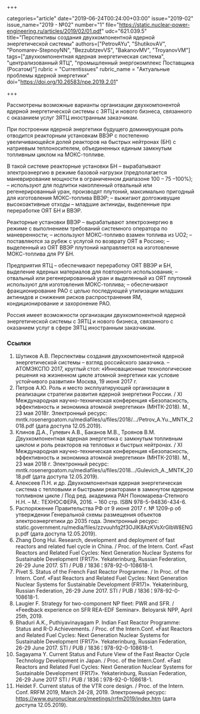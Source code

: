 +++

categories="article"
date="2019-06-24T00:24:00+03:00"
issue="2019-02"
issue_name="2019 - №02"
number="1"
file="https://static.nuclear-power-engineering.ru/articles/2019/02/01.pdf"
udc="621.039.5"
title="Перспективы создания двухкомпонентной ядерной энергетической системы"
authors=["PetrovAYu", "ShutikovАV", "Ponomarev-StepnoyNN", "BezzubtzevVS", "BakanovMV", "TroyanovVM"]
tags=["двухкомпонентная ядерная энергетическая система", "централизованный ЯТЦ", "промышленный энергокомплекс Поставщика (Росатом)"]
rubric = "Сurrentissues"
rubric_name = "Актуальные проблемы ядерной энергетики"
doi="https://doi.org/10.26583/npe.2019.2.01"

+++

Рассмотрены возможные варианты организации двухкомпонентой ядерной энергетической системы с ЗЯТЦ и нового бизнеса, связанного с оказанием услуг ЗЯТЦ иностранным заказчикам.

При построении ядерной энергетики будущего доминирующая роль отводится реакторным установкам ВВЭР с постепенно увеличивающейся долей реакторов на быстрых нейтронах (БН) с натриевым теплоносителем, объединенных единым замкнутым топливным циклом на МОКС-топливе.

В такой системе реакторные установки БН
– вырабатывают электроэнергию в режиме базовой нагрузки (предполагается маневрирование мощности в ограниченном диапазоне 100 – 75 –100%);
– используют для подпитки накопленный отвальный или регенерированный уран, производят плутоний, максимально пригодный для изготовления МОКС-топлива ВВЭР;
– выжигают долгоживущие высокоактивные отходы – младшие актиниды, выделенные при переработке ОЯТ БН и ВВЭР.

Реакторные установки ВВЭР
– вырабатывают электроэнергию в режиме с выполнением требований системного оператора по маневренности;
– используют МОКС-топливо взамен топлива из UO2;
– поставляются за рубеж с услугой по возврату ОЯТ в Россию;
– выделенный из ОЯТ ВВЭР плутоний направляется на изготовление МОКС-топлива для РУ БН.

Предприятия ЯТЦ
– обеспечивают переработку ОЯТ ВВЭР и БН, выделение ядерных материалов для повторного использования;
– отвальный или регенерированный уран и выделенный из ОЯТ плутоний используют для изготовления МОКС-топлива;
– обеспечивают фракционирование РАО c целью последующей утилизации младших актинидов и снижения рисков распространения ЯМ, кондиционирование и захоронение РАО.

Россия имеет возможности организации двухкомпонентной ядерной энергетической системы с ЗЯТЦ и нового бизнеса, связанного с оказанием услуг в сфере ЗЯТЦ иностранным заказчикам.

### Ссылки

1. Шутиков А.В. Перспективы создания двухкомпонентной ядерной энергетической системы – взгляд российского заказчика. – АТОМЭКСПО 2017, круглый стол: «Инновационные технологические решения на жизненном цикле атомной энергетики как условие устойчивого развития» Москва, 19 июня 2017 г.
2. Петров А.Ю. Роль и место эксплуатирующей организации в реализации стратегии развития ядерной энергетики России. / XI Международная научно-техническая конференция «Безопасность, эффективность и экономика атомной энергетики» (МНТК-2018). М., 23 мая 2018г. Электронный ресурс: mntk.rosenergoatom.ru/mediafiles/u/files/2018/…/Petrov_A.Yu._MNTK_2018.pdf (дата доступа 12.05.2019).
3. Клинов Д.А., Гулевич А.В., Баканов М.В., Троянов В.М. Двухкомпонентная ядерная энергетика с замкнутым топливным циклом и роль реакторов на тепловых и быстрых нейтронах. / XI Международная научно-техническая конференция «Безопасность, эффективность и экономика атомной энергетики» (МНТК-2018). М., 23 мая 2018 г. Электронный ресурс: mntk.rosenergoatom.ru/mediafiles/u/files/2018…/Gulevich_A._MNTK_2018.pdf (дата доступа 12.05.2019).
4. Алексеев П.Н. и др. Двухкомпонентная ядерная энергетическая система с тепловыми и быстрыми реакторами в замкнутом ядерном топливном цикле / Под ред. академика РАН Пономарева-Степного Н.Н. – М.: ТЕХНОСФЕРА, 2016. – 160 стр. ISBN 978-5-94836-434-6.
5. Распоряжение Правительства РФ от 9 июня 2017 г. № 1209-р об утверждении Генеральной схемы размещения объектов электроэнергетики до 2035 года. Электронный ресурс: static.government.ru/media/files/zzvuuhfq2f3OJIK8AzKVsXrGIbW8ENGp.pdf (дата доступа 12.05.2019).
6. Zhang Dong Hui. Research, development and deployment of fast reactors and related fuel cycle in China. / Proc. of the Intern. Conf. «Fast Reactors and Related Fuel Cycles: Next Generation Nuclear Systems for Sustainable Development (FR17)». Yekaterinburg, Russian Federation, 26-29 June 2017. STI / PUB / 1836 ¦ 978-92-0-108618-1.
7. Pivet S. Status of the French Fast Reactor Programme. / In Proc. of the Intern. Conf. «Fast Reactors and Related Fuel Cycles: Next Generation Nuclear Systems for Sustainable Development (FR17)». Yekaterinburg, Russian Federation, 26-29 June 2017. STI / PUB / 1836 ¦ 978-92-0-108618-1.
8. Laugier F. Strategy for two-component NP fleet: PWR and SFR. / «Feedback experience on SFR REA-EDF Seminar». Beloyarsk NPP, April 25th, 2019.
9. Bhaduri A.K., Puthiyavinayagam P. Indian Fast Reactor Programme: Status and R-D Achievements. / Proc. of the Intern.Conf. «Fast Reactors and Related Fuel Cycles: Next Generation Nuclear Systems for Sustainable Development (FR17)». Yekaterinburg, Russian Federation, 26-29 June 2017. STI / PUB / 1836 ¦ 978-92-0-108618-1.
10. Sagayama Y. Current Status and Future View of the Fast Reactor Cycle Technology Development in Japan. / Proc. of the Intern.Conf. «Fast Reactors and Related Fuel Cycles: Next Generation Nuclear Systems for Sustainable Development (FR17)». Yekaterinburg, Russian Federation, 26-29 June 2017 STI / PUB / 1836 ¦ 978-92-0-108618-1.
11. Heidet F. Current status of the VTR core design. / Proc. of the Intern. Conf. RRFM 2019, March 24-28, 2019. Электронный ресурс: https://www.euronuclear.org/meetings/rrfm2019/index.htm (дата доступа 12.05.2019).
